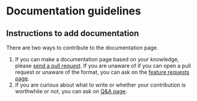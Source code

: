 # Documentation guidelines

## Instructions to add documentation

There are two ways to contribute to the documentation page.

1. If you can make a documentation page based on your knowledge, please [send a pull request](https://github.com/autowarefoundation/autoware-documentation/pulls). If you are unaware of if you can open a pull request or unaware of the format, you can ask on the [feature requests page](https://github.com/autowarefoundation/autoware/discussions/categories/feature-requests).
2. If you are curious about what to write or whether your contribution is worthwhile or not, you can ask on [Q&A page](https://github.com/autowarefoundation/autoware/discussions/categories/q-a).
